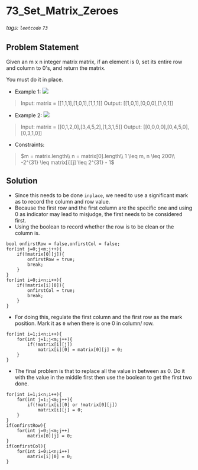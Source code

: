 # 73_Set_Matrix_Zeroes
###### tags: `leetcode` `73`
## Problem Statement
Given an m x n integer matrix matrix, if an element is 0, set its entire row and column to 0's, and return the matrix.

You must do it in place.

- Example 1:
![](https://i.imgur.com/nSUNljO.png)
> Input: matrix = [[1,1,1],[1,0,1],[1,1,1]]
Output: [[1,0,1],[0,0,0],[1,0,1]]
- Example 2:
![](https://i.imgur.com/AXb5oGU.png)

> Input: matrix = [[0,1,2,0],[3,4,5,2],[1,3,1,5]]
Output: [[0,0,0,0],[0,4,5,0],[0,3,1,0]]
 
- Constraints:

> $m = matrix.length\\
n = matrix[0].length\\
1 \leq m, n \leq 200\\
-2^{31} \leq matrix[i][j] \leq 2^{31} - 1$
## Solution
- Since this needs to be done ```inplace```, we need to use a significant mark as to record the column and row value.
- Because the first row and the first column are the specific one and using 0 as indicator may lead to misjudge, the first needs to be considered first.
- Using the boolean to record whether the row is to be clean or the column is.
```cpp=
bool onfirstRow = false,onfirstCol = false;
for(int j=0;j<m;j++){
    if(!matrix[0][j]){
        onfirstRow = true;
        break;
    }
}
for(int i=0;i<n;i++){
    if(!matrix[i][0]){
        onfirstCol = true;
        break;
    }
}
```
- For doing this, regulate the first column and the first row as the mark position. Mark it as ```0``` when there is one 0 in column/ row.
```cpp=
for(int i=1;i<n;i++){
    for(int j=1;j<m;j++){
        if(!matrix[i][j])
            matrix[i][0] = matrix[0][j] = 0;
    }
}
```
- The final problem is that to replace all the value in between as 0. Do it with the value in the middle first then use the boolean to get the first two done.

```cpp=
for(int i=1;i<n;i++){
    for(int j=1;j<m;j++){
        if(!matrix[i][0] or !matrix[0][j])
            matrix[i][j] = 0;
    }
}
if(onfirstRow){
    for(int j=0;j<m;j++)
        matrix[0][j] = 0;
}
if(onfirstCol){
    for(int i=0;i<n;i++)
        matrix[i][0] = 0;
}
```